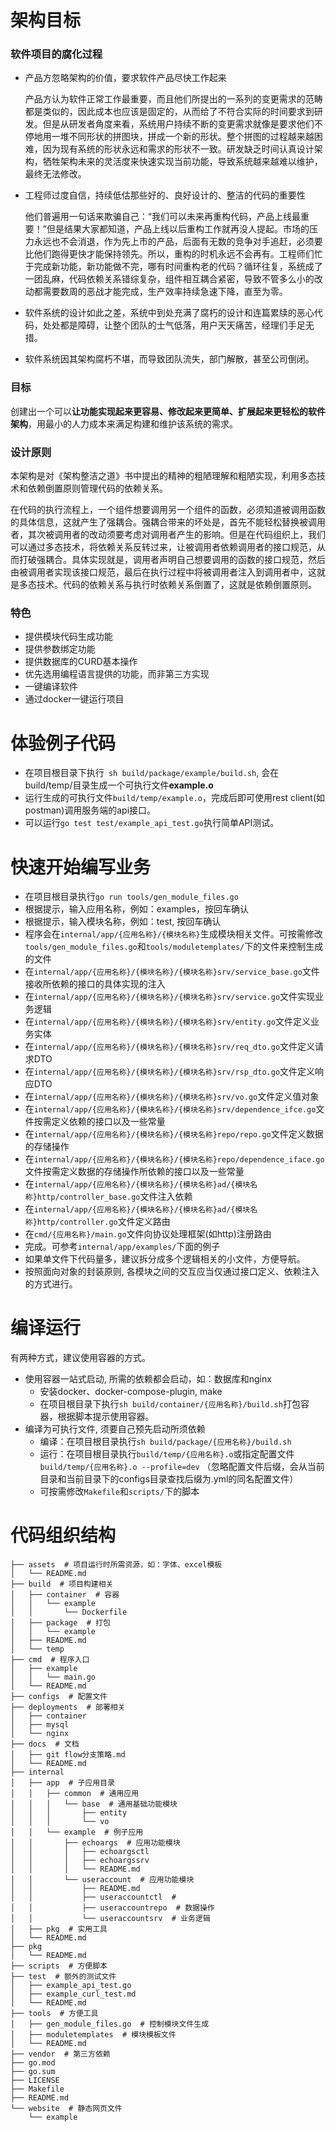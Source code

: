 # 架构目标
### 软件项目的腐化过程
- 产品方忽略架构的价值，要求软件产品尽快工作起来

    产品方认为软件正常工作最重要，而且他们所提出的一系列的变更需求的范畴都是类似的，因此成本也应该是固定的，从而给了不符合实际的时间要求到研发。但是从研发者角度来看，系统用户持续不断的变更需求就像是要求他们不停地用一堆不同形状的拼图块，拼成一个新的形状。整个拼图的过程越来越困难，因为现有系统的形状永远和需求的形状不一致。研发缺乏时间认真设计架构，牺牲架构未来的灵活度来快速实现当前功能，导致系统越来越难以维护，最终无法修改。
- 工程师过度自信，持续低估那些好的、良好设计的、整洁的代码的重要性

    他们普遍用一句话来欺骗自己：“我们可以未来再重构代码，产品上线最重要！”但是结果大家都知道，产品上线以后重构工作就再没人提起。市场的压力永远也不会消退，作为先上市的产品，后面有无数的竞争对手追赶，必须要比他们跑得更快才能保持领先。所以，重构的时机永远不会再有。工程师们忙于完成新功能，新功能做不完，哪有时间重构老的代码？循环往复，系统成了一团乱麻，代码依赖关系错综复杂，组件相互耦合紧密，导致不管多么小的改动都需要数周的恶战才能完成，生产效率持续急速下降，直至为零。
- 软件系统的设计如此之差，系统中到处充满了腐朽的设计和连篇累牍的恶心代码，处处都是障碍，让整个团队的士气低落，用户天天痛苦，经理们手足无措。
- 软件系统因其架构腐朽不堪，而导致团队流失，部门解散，甚至公司倒闭。
### 目标
创建出一个可以**让功能实现起来更容易、修改起来更简单、扩展起来更轻松的软件架构**，用最小的人力成本来满足构建和维护该系统的需求。

### 设计原则
本架构是对《架构整洁之道》书中提出的精神的粗陋理解和粗陋实现，利用多态技术和依赖倒置原则管理代码的依赖关系。

在代码的执行流程上，一个组件想要调用另一个组件的函数，必须知道被调用函数的具体信息，这就产生了强耦合。强耦合带来的坏处是，首先不能轻松替换被调用者，其次被调用者的改动须要考虑对调用者产生的影响。但是在代码组织上，我们可以通过多态技术，将依赖关系反转过来，让被调用者依赖调用者的接口规范，从而打破强耦合。具体实现就是，调用者声明自己想要调用的函数的接口规范，然后由被调用者实现该接口规范，最后在执行过程中将被调用者注入到调用者中，这就是多态技术。代码的依赖关系与执行时依赖关系倒置了，这就是依赖倒置原则。

### 特色
- 提供模块代码生成功能
- 提供参数绑定功能
- 提供数据库的CURD基本操作
- 优先选用编程语言提供的功能，而非第三方实现
- 一键编译软件
- 通过docker一键运行项目

# 体验例子代码
- 在项目根目录下执行` sh build/package/example/build.sh`, 会在build/temp/目录生成一个可执行文件**example.o**
- 运行生成的可执行文件`build/temp/example.o`，完成后即可使用rest client(如postman)调用服务端的api接口。
- 可以运行`go test test/example_api_test.go`执行简单API测试。

# 快速开始编写业务
- 在项目根目录执行`go run tools/gen_module_files.go`
- 根据提示，输入应用名称，例如：examples，按回车确认
- 根据提示，输入模块名称，例如：test, 按回车确认
- 程序会在`internal/app/{应用名称}/{模块名称}`生成模块相关文件。可按需修改`tools/gen_module_files.go`和`tools/moduletemplates/`下的文件来控制生成的文件
- 在`internal/app/{应用名称}/{模块名称}/{模块名称}srv/service_base.go`文件接收所依赖的接口的具体实现的注入
- 在`internal/app/{应用名称}/{模块名称}/{模块名称}srv/service.go`文件实现业务逻辑
- 在`internal/app/{应用名称}/{模块名称}/{模块名称}srv/entity.go`文件定义业务实体
- 在`internal/app/{应用名称}/{模块名称}/{模块名称}srv/req_dto.go`文件定义请求DTO
- 在`internal/app/{应用名称}/{模块名称}/{模块名称}srv/rsp_dto.go`文件定义响应DTO
- 在`internal/app/{应用名称}/{模块名称}/{模块名称}srv/vo.go`文件定义值对象
- 在`internal/app/{应用名称}/{模块名称}/{模块名称}srv/dependence_ifce.go`文件按需定义依赖的接口以及一些常量
- 在`internal/app/{应用名称}/{模块名称}/{模块名称}repo/repo.go`文件定义数据的存储操作
- 在`internal/app/{应用名称}/{模块名称}/{模块名称}repo/dependence_iface.go`文件按需定义数据的存储操作所依赖的接口以及一些常量
- 在`internal/app/{应用名称}/{模块名称}/{模块名称}ad/{模块名称}http/controller_base.go`文件注入依赖
- 在`internal/app/{应用名称}/{模块名称}/{模块名称}ad/{模块名称}http/controller.go`文件定义路由
- 在`cmd/{应用名称}/main.go`文件向协议处理框架(如http)注册路由
- 完成。可参考`internal/app/examples/`下面的例子
- 如果单文件下代码量多，建议拆分成多个逻辑相关的小文件，方便导航。
- 按照面向对象的封装原则, 各模块之间的交互应当仅通过接口定义、依赖注入的方式进行。

# 编译运行
有两种方式，建议使用容器的方式。
- 使用容器一站式启动, 所需的依赖都会启动，如：数据库和nginx
    - 安装docker、docker-compose-plugin, make
    - 在项目根目录下执行`sh build/container/{应用名称}/build.sh`打包容器，根据脚本提示使用容器。
- 编译为可执行文件, 须要自己预先启动所须依赖
    - 编译：在项目根目录执行`sh build/package/{应用名称}/build.sh`
    - 运行：在项目根目录执行`build/temp/{应用名称}.o`或指定配置文件`build/temp/{应用名称}.o --profile=dev` （忽略配置文件后缀，会从当前目录和当前目录下的configs目录查找后缀为.yml的同名配置文件）
    - 可按需修改`Makefile`和`scripts/`下的脚本


# 代码组织结构
```
├── assets  # 项目运行时所需资源，如：字体、excel模板
│   └── README.md
├── build  # 项目构建相关
│   ├── container  # 容器
│   │   └── example
│   │       └── Dockerfile
│   ├── package  # 打包
│   │   └── example
│   ├── README.md
│   └── temp
├── cmd  # 程序入口
│   ├── example
│   │   └── main.go
│   └── README.md
├── configs  # 配置文件
├── deployments  # 部署相关
│   ├── container
│   ├── mysql
│   └── nginx
├── docs  # 文档
│   ├── git flow分支策略.md
│   └── README.md
├── internal  
│   ├── app  # 子应用目录
│   │   ├── common  # 通用应用
│   │   │   └── base  # 通用基础功能模块
│   │   │       ├── entity
│   │   │       └── vo
│   │   └── example  # 例子应用
│   │       ├── echoargs  # 应用功能模块
│   │       │   ├── echoargsctl
│   │       │   ├── echoargssrv
│   │       │   └── README.md
│   │       └── useraccount  # 应用功能模块
│   │           ├── README.md
│   │           ├── useraccountctl  # 
│   │           ├── useraccountrepo  # 数据操作
│   │           └── useraccountsrv  # 业务逻辑
│   ├── pkg  # 实用工具
│   └── README.md
├── pkg
│   └── README.md
├── scripts  # 方便脚本
├── test  # 额外的测试文件
│   ├── example_api_test.go
│   ├── example_curl_test.md
│   └── README.md
├── tools  # 方便工具
│   ├── gen_module_files.go  # 控制模块文件生成
│   ├── moduletemplates  # 模块模板文件
│   └── README.md
├── vendor  # 第三方依赖
├── go.mod
├── go.sum
├── LICENSE
├── Makefile
├── README.md
└── website  # 静态网页文件
    └── example

```
